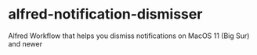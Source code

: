 # alfred-notification-dismisser
Alfred Workflow that helps you dismiss notifications on MacOS 11 (Big Sur) and newer
